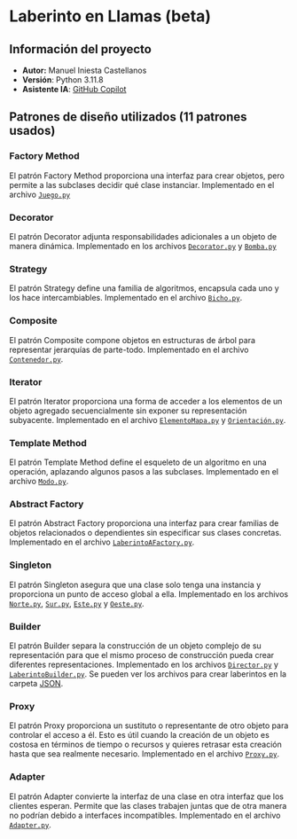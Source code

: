 # Laberinto en Llamas (beta)
## Información del proyecto
- **Autor:** Manuel Iniesta Castellanos
- **Versión**: Python 3.11.8
- **Asistente IA**: [GitHub Copilot](https://copilot.github.com/)

## Patrones de diseño utilizados (11 patrones usados)

### Factory Method
El patrón Factory Method proporciona una interfaz para crear objetos, pero permite a las subclases decidir qué clase instanciar. Implementado en el archivo [`Juego.py`](./Game/Juego.py)

### Decorator
El patrón Decorator adjunta responsabilidades adicionales a un objeto de manera dinámica. Implementado en los archivos [`Decorator.py`](./EM/Hoj/Decorator/DecoratorC.py) y [`Bomba.py`](./EM/Hoj/Decorator/Bomba.py)

### Strategy
El patrón Strategy define una familia de algoritmos, encapsula cada uno y los hace intercambiables. Implementado en el archivo [`Bicho.py`](./Bicho.py).

### Composite
El patrón Composite compone objetos en estructuras de árbol para representar jerarquías de parte-todo. Implementado en el archivo [`Contenedor.py`](./EM/Container/Contenedor.py).

### Iterator
El patrón Iterator proporciona una forma de acceder a los elementos de un objeto agregado secuencialmente sin exponer su representación subyacente. Implementado en el archivo [`ElementoMapa.py`](./EM/ElementoMapa.py) y [`Orientación.py`](./Orientation/Orientacion.py).

### Template Method
El patrón Template Method define el esqueleto de un algoritmo en una operación, aplazando algunos pasos a las subclases. Implementado en el archivo [`Modo.py`](./Mode/Modo.py).

### Abstract Factory
El patrón Abstract Factory proporciona una interfaz para crear familias de objetos relacionados o dependientes sin especificar sus clases concretas. Implementado en el archivo [`LaberintoAFactory.py`](./LaberintoAFactory.py).

### Singleton
El patrón Singleton asegura que una clase solo tenga una instancia y proporciona un punto de acceso global a ella. Implementado en los archivos [`Norte.py`](./Orientation/Norte.py), [`Sur.py`](./Orientation/Sur.py), [`Este.py`](./Orientation/Este.py) y [`Oeste.py`](./Orientation/Oeste.py).

### Builder
El patrón Builder separa la construcción de un objeto complejo de su representación para que el mismo proceso de construcción pueda crear diferentes representaciones. Implementado en los archivos [`Director.py`](./Builder/Director.py) y [`LaberintoBuilder.py`](./Builder/LaberintoBuilder.py). Se pueden ver los archivos para crear laberintos en la carpeta [JSON](./JSON/).

### Proxy
El patrón Proxy proporciona un sustituto o representante de otro objeto para controlar el acceso a él. Esto es útil cuando la creación de un objeto es costosa en términos de tiempo o recursos y quieres retrasar esta creación hasta que sea realmente necesario. Implementado en el archivo [`Proxy.py`](./path/to/Proxy.py).

### Adapter
El patrón Adapter convierte la interfaz de una clase en otra interfaz que los clientes esperan. Permite que las clases trabajen juntas que de otra manera no podrían debido a interfaces incompatibles. Implementado en el archivo [`Adapter.py`](./path/to/Adapter.py).